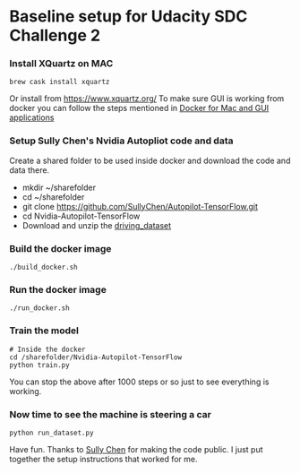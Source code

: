 # Baseline setup for Udacity SDC Challenge 2

### Install XQuartz on MAC

```
brew cask install xquartz
```
Or install from https://www.xquartz.org/
To make sure GUI is working from docker you can follow the steps mentioned in [Docker for Mac and GUI applications](https://fredrikaverpil.github.io/2016/07/31/docker-for-mac-and-gui-applications/)


### Setup Sully Chen's Nvidia Autopliot code and data

Create a shared folder to be used inside docker and download the code and data there.
- mkdir ~/sharefolder
- cd ~/sharefolder
- git clone https://github.com/SullyChen/Autopilot-TensorFlow.git
- cd Nvidia-Autopilot-TensorFlow
- Download and unzip the [driving_dataset](https://drive.google.com/file/d/0B-KJCaaF7ellQUkzdkpsQkloenM/view)

### Build the docker image
```
./build_docker.sh
```

### Run the docker image
```
./run_docker.sh
```

### Train the model
```
# Inside the docker
cd /sharefolder/Nvidia-Autopilot-TensorFlow
python train.py
```
You can stop the above after 1000 steps or so just to see everything is working.

### Now time to see the machine is steering a car
```
python run_dataset.py
```

Have fun. Thanks to [Sully Chen](https://github.com/SullyChen) for making the code public. I just put together the setup instructions that worked for me.
